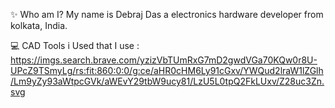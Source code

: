 ✨ Who am I?
My name is Debraj Das a electronics hardware developer from kolkata, India.

💻 CAD Tools i Used that I use :
https://imgs.search.brave.com/yzizVbTUmRxG7mD2gwdVGa70KQw0r8U-UPcZ9TSmyLg/rs:fit:860:0:0/g:ce/aHR0cHM6Ly91cGxv/YWQud2lraW1lZGlh/Lm9yZy93aWtpcGVk/aWEvY29tbW9ucy81/LzU5L0tpQ2FkLUxv/Z28uc3Zn.svg
